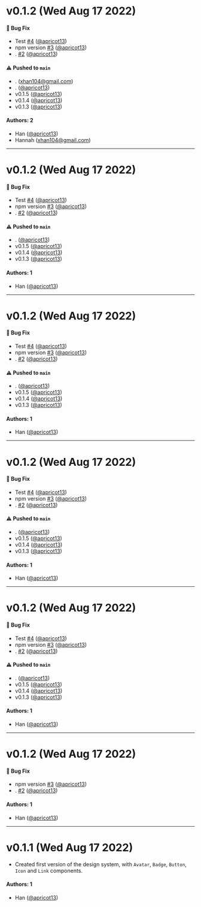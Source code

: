 # v0.1.2 (Wed Aug 17 2022)

#### 🐛 Bug Fix

- Test [#4](https://github.com/apricot13/trail-mix/pull/4) ([@apricot13](https://github.com/apricot13))
- npm version [#3](https://github.com/apricot13/trail-mix/pull/3) ([@apricot13](https://github.com/apricot13))
- . [#2](https://github.com/apricot13/trail-mix/pull/2) ([@apricot13](https://github.com/apricot13))

#### ⚠️ Pushed to `main`

- . (xhan104@gmail.com)
- . ([@apricot13](https://github.com/apricot13))
- v0.1.5 ([@apricot13](https://github.com/apricot13))
- v0.1.4 ([@apricot13](https://github.com/apricot13))
- v0.1.3 ([@apricot13](https://github.com/apricot13))

#### Authors: 2

- Han ([@apricot13](https://github.com/apricot13))
- Hannah (xhan104@gmail.com)

---

# v0.1.2 (Wed Aug 17 2022)

#### 🐛 Bug Fix

- Test [#4](https://github.com/apricot13/trail-mix/pull/4) ([@apricot13](https://github.com/apricot13))
- npm version [#3](https://github.com/apricot13/trail-mix/pull/3) ([@apricot13](https://github.com/apricot13))
- . [#2](https://github.com/apricot13/trail-mix/pull/2) ([@apricot13](https://github.com/apricot13))

#### ⚠️ Pushed to `main`

- . ([@apricot13](https://github.com/apricot13))
- v0.1.5 ([@apricot13](https://github.com/apricot13))
- v0.1.4 ([@apricot13](https://github.com/apricot13))
- v0.1.3 ([@apricot13](https://github.com/apricot13))

#### Authors: 1

- Han ([@apricot13](https://github.com/apricot13))

---

# v0.1.2 (Wed Aug 17 2022)

#### 🐛 Bug Fix

- Test [#4](https://github.com/apricot13/trail-mix/pull/4) ([@apricot13](https://github.com/apricot13))
- npm version [#3](https://github.com/apricot13/trail-mix/pull/3) ([@apricot13](https://github.com/apricot13))
- . [#2](https://github.com/apricot13/trail-mix/pull/2) ([@apricot13](https://github.com/apricot13))

#### ⚠️ Pushed to `main`

- . ([@apricot13](https://github.com/apricot13))
- v0.1.5 ([@apricot13](https://github.com/apricot13))
- v0.1.4 ([@apricot13](https://github.com/apricot13))
- v0.1.3 ([@apricot13](https://github.com/apricot13))

#### Authors: 1

- Han ([@apricot13](https://github.com/apricot13))

---

# v0.1.2 (Wed Aug 17 2022)

#### 🐛 Bug Fix

- Test [#4](https://github.com/apricot13/trail-mix/pull/4) ([@apricot13](https://github.com/apricot13))
- npm version [#3](https://github.com/apricot13/trail-mix/pull/3) ([@apricot13](https://github.com/apricot13))
- . [#2](https://github.com/apricot13/trail-mix/pull/2) ([@apricot13](https://github.com/apricot13))

#### ⚠️ Pushed to `main`

- . ([@apricot13](https://github.com/apricot13))
- v0.1.5 ([@apricot13](https://github.com/apricot13))
- v0.1.4 ([@apricot13](https://github.com/apricot13))
- v0.1.3 ([@apricot13](https://github.com/apricot13))

#### Authors: 1

- Han ([@apricot13](https://github.com/apricot13))

---

# v0.1.2 (Wed Aug 17 2022)

#### 🐛 Bug Fix

- Test [#4](https://github.com/apricot13/trail-mix/pull/4) ([@apricot13](https://github.com/apricot13))
- npm version [#3](https://github.com/apricot13/trail-mix/pull/3) ([@apricot13](https://github.com/apricot13))
- . [#2](https://github.com/apricot13/trail-mix/pull/2) ([@apricot13](https://github.com/apricot13))

#### ⚠️ Pushed to `main`

- . ([@apricot13](https://github.com/apricot13))
- v0.1.5 ([@apricot13](https://github.com/apricot13))
- v0.1.4 ([@apricot13](https://github.com/apricot13))
- v0.1.3 ([@apricot13](https://github.com/apricot13))

#### Authors: 1

- Han ([@apricot13](https://github.com/apricot13))

---

# v0.1.2 (Wed Aug 17 2022)

#### 🐛 Bug Fix

- npm version [#3](https://github.com/apricot13/trail-mix/pull/3) ([@apricot13](https://github.com/apricot13))
- . [#2](https://github.com/apricot13/trail-mix/pull/2) ([@apricot13](https://github.com/apricot13))

#### Authors: 1

- Han ([@apricot13](https://github.com/apricot13))

---

# v0.1.1 (Wed Aug 17 2022)

- Created first version of the design system, with `Avatar`, `Badge`, `Button`, `Icon` and `Link` components.

#### Authors: 1

- Han ([@apricot13](https://github.com/apricot13))
